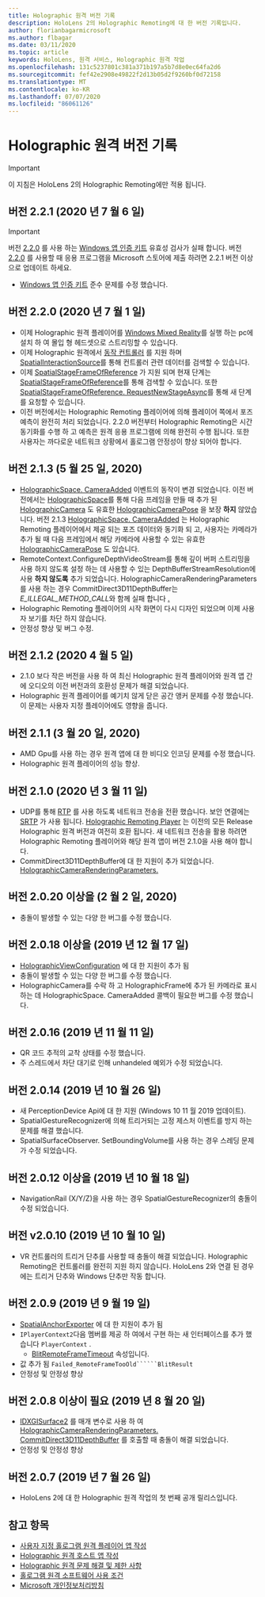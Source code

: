 ```yaml
---
title: Holographic 원격 버전 기록
description: HoloLens 2의 Holographic Remoting에 대 한 버전 기록입니다.
author: florianbagarmicrosoft
ms.author: flbagar
ms.date: 03/11/2020
ms.topic: article
keywords: HoloLens, 원격 서비스, Holographic 원격 작업
ms.openlocfilehash: 131c5237801c381a371b197a5b7d8e0ec64fa2d6
ms.sourcegitcommit: fef42e2908e49822f2d13b05d2f9260bf0d72158
ms.translationtype: MT
ms.contentlocale: ko-KR
ms.lasthandoff: 07/07/2020
ms.locfileid: "86061126"
---
```

# <a name="holographic-remoting-version-history"></a>Holographic 원격 버전 기록

> [!IMPORTANT]
> 이 지침은 HoloLens 2의 Holographic Remoting에만 적용 됩니다.

## <a name="version-221-july-6-2020"></a>버전 2.2.1 (2020 년 7 월 6 일)<a name="v2.2.1"></a>
> [!IMPORTANT]
> 버전 [2.2.0](holographic-remoting-version-history.md#v2.2.0) 를 사용 하는 [Windows 앱 인증 키트](https://developer.microsoft.com/windows/downloads/app-certification-kit/) 유효성 검사가 실패 합니다. 버전 [2.2.0](holographic-remoting-version-history.md#v2.2.0) 를 사용할 때 응용 프로그램을 Microsoft 스토어에 제출 하려면 2.2.1 버전 이상으로 업데이트 하세요.
* [Windows 앱 인증 키트](https://developer.microsoft.com/windows/downloads/app-certification-kit/) 준수 문제를 수정 했습니다.

## <a name="version-220-july-1-2020"></a>버전 2.2.0 (2020 년 7 월 1 일)<a name="v2.2.0"></a>
* 이제 Holographic 원격 플레이어를 [Windows Mixed Reality](navigating-the-windows-mixed-reality-home.md)를 실행 하는 pc에 설치 하 여 몰입 형 헤드셋으로 스트리밍할 수 있습니다.
* 이제 Holographic 원격에서 [동작 컨트롤러](motion-controllers.md) 를 지원 하며 [SpatialInteractionSource](https://docs.microsoft.com/uwp/api/windows.ui.input.spatial.spatialinteractionsource.controller#Windows_UI_Input_Spatial_SpatialInteractionSource_Controller)를 통해 컨트롤러 관련 데이터를 검색할 수 있습니다.
* 이제 [SpatialStageFrameOfReference](https://docs.microsoft.com/uwp/api/windows.perception.spatial.spatialstageframeofreference) 가 지원 되며 현재 단계는 [SpatialStageFrameOfReference](https://docs.microsoft.com/uwp/api/windows.perception.spatial.spatialstageframeofreference.current)를 통해 검색할 수 있습니다. 또한 [SpatialStageFrameOfReference. RequestNewStageAsync](https://docs.microsoft.com/uwp/api/windows.perception.spatial.spatialstageframeofreference.requestnewstageasync)를 통해 새 단계를 요청할 수 있습니다.
* 이전 버전에서는 Holographic Remoting 플레이어에 의해 플레이어 쪽에서 포즈 예측이 완전히 처리 되었습니다. 2.2.0 버전부터 Holographic Remoting은 시간 동기화를 수행 하 고 예측은 원격 응용 프로그램에 의해 완전히 수행 됩니다. 또한 사용자는 까다로운 네트워크 상황에서 홀로그램 안정성이 향상 되어야 합니다.

## <a name="version-213-may-25-2020"></a>버전 2.1.3 (5 월 25 일, 2020)<a name="v2.1.3"></a>
* [HolographicSpace. CameraAdded](https://docs.microsoft.com/uwp/api/windows.graphics.holographic.holographicspace.cameraadded?view=winrt-18362) 이벤트의 동작이 변경 되었습니다. 이전 버전에서는 [HolographicSpace](https://docs.microsoft.com/uwp/api/windows.graphics.holographic.holographicspace.createnextframe?view=winrt-18362#Windows_Graphics_Holographic_HolographicSpace_CreateNextFrame)를 통해 다음 프레임을 만들 때 추가 된 [HolographicCamera](https://docs.microsoft.com/uwp/api/windows.graphics.holographic.holographiccamera?view=winrt-18362) 도 유효한 [HolographicCameraPose](https://docs.microsoft.com/uwp/api/windows.graphics.holographic.holographiccamerapose?view=winrt-18362) 을 보장 **하지** 않았습니다. 버전 2.1.3 [HolographicSpace. CameraAdded](https://docs.microsoft.com/uwp/api/windows.graphics.holographic.holographicspace.cameraadded?view=winrt-18362) 는 Holographic Remoting 플레이어에서 제공 되는 포즈 데이터와 동기화 되 고, 사용자는 카메라가 추가 될 때 다음 프레임에서 해당 카메라에 사용할 수 있는 유효한 [HolographicCameraPose](https://docs.microsoft.com/uwp/api/windows.graphics.holographic.holographiccamerapose?view=winrt-18362) 도 있습니다.
* RemoteContext.ConfigureDepthVideoStream를 통해 깊이 버퍼 스트리밍을 사용 하지 않도록 설정 하는 데 사용할 수 있는 DepthBufferStreamResolution에 사용 **하지 않도록** 추가 되었습니다. HolographicCameraRenderingParameters를 사용 하는 경우 CommitDirect3D11DepthBuffer는 *E_ILLEGAL_METHOD_CALL*와 함께 실패 합니다 [.](https://docs.microsoft.com/uwp/api/windows.graphics.holographic.holographiccamerarenderingparameters.commitdirect3d11depthbuffer?view=winrt-18362#Windows_Graphics_Holographic_HolographicCameraRenderingParameters_CommitDirect3D11DepthBuffer_Windows_Graphics_DirectX_Direct3D11_IDirect3DSurface_)
* Holographic Remoting 플레이어의 시작 화면이 다시 디자인 되었으며 이제 사용자 보기를 차단 하지 않습니다.
* 안정성 향상 및 버그 수정.

## <a name="version-212-april-5-2020"></a>버전 2.1.2 (2020 4 월 5 일)<a name="v2.1.2"></a>
* 2.1.0 보다 작은 버전을 사용 하 여 최신 Holographic 원격 플레이어와 원격 앱 간에 오디오의 이전 버전과의 호환성 문제가 해결 되었습니다.
* Holographic 원격 플레이어를 예기치 않게 닫은 공간 앵커 문제를 수정 했습니다. 이 문제는 사용자 지정 플레이어에도 영향을 줍니다.

## <a name="version-211-march-20-2020"></a>버전 2.1.1 (3 월 20 일, 2020)<a name="v2.1.1"></a>
* AMD Gpu를 사용 하는 경우 원격 앱에 대 한 비디오 인코딩 문제를 수정 했습니다.
* Holographic 원격 플레이어의 성능 향상.

## <a name="version-210-march-11-2020"></a>버전 2.1.0 (2020 년 3 월 11 일)<a name="v2.1.0"></a>
* UDP를 통해 [RTP](https://en.wikipedia.org/wiki/Real-time_Transport_Protocol) 를 사용 하도록 네트워크 전송을 전환 했습니다. 보안 연결에는 [SRTP](https://en.wikipedia.org/wiki/Secure_Real-time_Transport_Protocol) 가 사용 됩니다. [Holographic Remoting Player](holographic-remoting-player.md) 는 이전의 모든 Release Holographic 원격 버전과 여전히 호환 됩니다. 새 네트워크 전송을 활용 하려면 Holographic Remoting 플레이어와 해당 원격 앱이 버전 2.1.0을 사용 해야 합니다.
* CommitDirect3D11DepthBuffer에 대 한 지원이 추가 되었습니다. [HolographicCameraRenderingParameters.](https://docs.microsoft.com/uwp/api/windows.graphics.holographic.holographiccamerarenderingparameters.commitdirect3d11depthbuffer#Windows_Graphics_Holographic_HolographicCameraRenderingParameters_CommitDirect3D11DepthBuffer_Windows_Graphics_DirectX_Direct3D11_IDirect3DSurface_) 

## <a name="version-2020-february-2-2020"></a>버전 2.0.20 이상을 (2 월 2 일, 2020)<a name="v2.0.20"></a>
* 충돌이 발생할 수 있는 다양 한 버그를 수정 했습니다.

## <a name="version-2018-december-17-2019"></a>버전 2.0.18 이상을 (2019 년 12 월 17 일)<a name="v2.0.18"></a>
* [HolographicViewConfiguration](https://docs.microsoft.com/uwp/api/windows.graphics.holographic.holographicviewconfiguration) 에 대 한 지원이 추가 됨
* 충돌이 발생할 수 있는 다양 한 버그를 수정 했습니다.
* HolographicCamera를 수락 하 고 HolographicFrame에 추가 된 카메라로 표시 하는 데 HolographicSpace. CameraAdded 콜백이 필요한 버그를 수정 했습니다.

## <a name="version-2016-november-11-2019"></a>버전 2.0.16 (2019 년 11 월 11 일)<a name="2.0.16"></a>
* QR 코드 추적의 교착 상태를 수정 했습니다.
* 주 스레드에서 차단 대기로 인해 unhandeled 예외가 수정 되었습니다.

## <a name="version-2014-october-26-2019"></a>버전 2.0.14 (2019 년 10 월 26 일)<a name="v2.0.14"></a>
* 새 PerceptionDevice Api에 대 한 지원 (Windows 10 11 월 2019 업데이트).
* SpatialGestureRecognizer에 의해 트리거되는 고정 제스처 이벤트를 방지 하는 문제를 해결 했습니다.
* SpatialSurfaceObserver. SetBoundingVolume를 사용 하는 경우 스레딩 문제가 수정 되었습니다.

## <a name="version-2012-october-18-2019"></a>버전 2.0.12 이상을 (2019 년 10 월 18 일)<a name="v2.0.12"></a>
* NavigationRail (X/Y/Z)을 사용 하는 경우 SpatialGestureRecognizer의 충돌이 수정 되었습니다.

## <a name="version-2010-october-10-2019"></a>버전 v2.0.10 (2019 년 10 월 10 일)<a name="v2.0.10"></a>
* VR 컨트롤러의 트리거 단추를 사용할 때 충돌이 해결 되었습니다. Holographic Remoting은 컨트롤러를 완전히 지원 하지 않습니다. HoloLens 2와 연결 된 경우에는 트리거 단추와 Windows 단추만 작동 합니다.

## <a name="version-209-september-19-2019"></a>버전 2.0.9 (2019 년 9 월 19 일)<a name="v2.0.9"></a>
* [SpatialAnchorExporter](https://docs.microsoft.com/uwp/api/windows.perception.spatial.spatialanchorexporter) 에 대 한 지원이 추가 됨
* ```IPlayerContext2```다음 멤버를 제공 하 여에서 구현 하는 새 인터페이스를 추가 했습니다 ```PlayerContext``` .
  - [BlitRemoteFrameTimeout](holographic-remoting-create-player.md#BlitRemoteFrameTimeout) 속성입니다.
* 값 추가 됨 ```Failed_RemoteFrameTooOld``````BlitResult```
* 안정성 및 안정성 향상

## <a name="version-208-august-20-2019"></a>버전 2.0.8 이상이 필요 (2019 년 8 월 20 일)<a name="v2.0.8"></a>

* [IDXGISurface2](https://docs.microsoft.com/windows/win32/api/dxgi1_2/nn-dxgi1_2-idxgisurface2) 를 매개 변수로 사용 하 여 [HolographicCameraRenderingParameters. CommitDirect3D11DepthBuffer](https://docs.microsoft.com/uwp/api/windows.graphics.holographic.holographiccamerarenderingparameters.commitdirect3d11depthbuffer) 를 호출할 때 충돌이 해결 되었습니다.
* 안정성 및 안정성 향상

## <a name="version-207-july-26-2019"></a>버전 2.0.7 (2019 년 7 월 26 일)<a name="v2.0.7"></a>

* HoloLens 2에 대 한 Holographic 원격 작업의 첫 번째 공개 릴리스입니다.

## <a name="see-also"></a>참고 항목
* [사용자 지정 홀로그램 원격 플레이어 앱 작성](holographic-remoting-create-player.md)
* [Holographic 원격 호스트 앱 작성](holographic-remoting-create-host.md)
* [Holographic 원격 문제 해결 및 제한 사항](holographic-remoting-troubleshooting.md)
* [홀로그램 원격 소프트웨어 사용 조건](https://docs.microsoft.com/legal/mixed-reality/microsoft-holographic-remoting-software-license-terms)
* [Microsoft 개인정보처리방침](https://go.microsoft.com/fwlink/?LinkId=521839)
